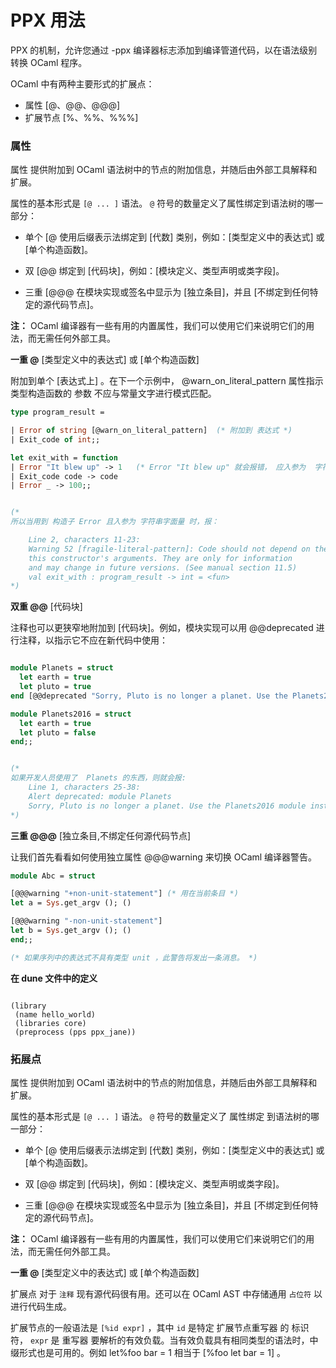 # PPX 用法

PPX 的机制，允许您通过 -ppx 编译器标志添加到编译管道代码，以在语法级别转换 OCaml 程序。

OCaml 中有两种主要形式的扩展点：

- 属性          [@、@@、@@@]
- 扩展节点      [%、%%、%%%]


### 属性

属性 提供附加到 OCaml 语法树中的节点的附加信息，并随后由外部工具解释和扩展。


属性的基本形式是 `[@ ... ]` 语法。 `@` 符号的数量定义了属性绑定到语法树的哪一部分：

- 单个 [@ 使用后缀表示法绑定到 [代数] 类别，例如：[类型定义中的表达式]  或  [单个构造函数]。

- 双 [@@ 绑定到 [代码块]，例如：[模块定义、类型声明或类字段]。

- 三重 [@@@ 在模块实现或签名中显示为 [独立条目]，并且 [不绑定到任何特定的源代码节点]。



**注：** OCaml 编译器有一些有用的内置属性，我们可以使用它们来说明它们的用法，而无需任何外部工具。



**一重 @**  [类型定义中的表达式]  或  [单个构造函数]



附加到单个 [表达式上] 。在下一个示例中， @warn_on_literal_pattern 属性指示 类型构造函数的 参数 不应与常量文字进行模式匹配。

```ml
type program_result =

| Error of string [@warn_on_literal_pattern]  (* 附加到 表达式 *)
| Exit_code of int;;

let exit_with = function
| Error "It blew up" -> 1   (* Error "It blew up" 就会报错， 应入参为  字符串变量 *)
| Exit_code code -> code
| Error _ -> 100;;


(* 
所以当用到 构造子 Error 且入参为 字符串字面量 时，报：

    Line 2, characters 11-23:
    Warning 52 [fragile-literal-pattern]: Code should not depend on the actual values of
    this constructor's arguments. They are only for information
    and may change in future versions. (See manual section 11.5)
    val exit_with : program_result -> int = <fun>
*)

```


**双重 @@**   [代码块]



注释也可以更狭窄地附加到 [代码块]。例如，模块实现可以用 @@deprecated 进行注释，以指示它不应在新代码中使用：

```ml

module Planets = struct
  let earth = true
  let pluto = true
end [@@deprecated "Sorry, Pluto is no longer a planet. Use the Planets2016 module instead."];;

module Planets2016 = struct
  let earth = true
  let pluto = false
end;;


(* 
如果开发人员使用了  Planets 的东西，则就会报: 
    Line 1, characters 25-38:
    Alert deprecated: module Planets
    Sorry, Pluto is no longer a planet. Use the Planets2016 module instead.
*)
```




**三重 @@@**      [独立条目,不绑定任何源代码节点]



让我们首先看看如何使用独立属性 @@@warning 来切换 OCaml 编译器警告。

```ml
module Abc = struct

[@@@warning "+non-unit-statement"] (* 用在当前条目 *)
let a = Sys.get_argv (); ()

[@@@warning "-non-unit-statement"]
let b = Sys.get_argv (); ()
end;;

(* 如果序列中的表达式不具有类型 unit ，此警告将发出一条消息。 *)

```


**在 dune 文件中的定义**

```

(library
 (name hello_world)
 (libraries core)
 (preprocess (pps ppx_jane))
```


### 拓展点


属性 提供附加到 OCaml 语法树中的节点的附加信息，并随后由外部工具解释和扩展。


属性的基本形式是 `[@ ... ]` 语法。 `@` 符号的数量定义了 属性绑定 到语法树的哪一部分：

- 单个 [@ 使用后缀表示法绑定到 [代数] 类别，例如：[类型定义中的表达式]  或  [单个构造函数]。

- 双 [@@ 绑定到 [代码块]，例如：[模块定义、类型声明或类字段]。

- 三重 [@@@ 在模块实现或签名中显示为 [独立条目]，并且 [不绑定到任何特定的源代码节点]。



**注：** OCaml 编译器有一些有用的内置属性，我们可以使用它们来说明它们的用法，而无需任何外部工具。



**一重 @**  [类型定义中的表达式]  或  [单个构造函数]


扩展点 对于 `注释` 现有源代码很有用。还可以在 OCaml AST 中存储通用 `占位符` 以进行代码生成。 


扩展节点的一般语法是 `[%id expr]` ，其中 `id` 是特定 扩展节点重写器 的 标识符， `expr` 是 重写器 要解析的有效负载。当有效负载具有相同类型的语法时，中缀形式也是可用的。例如 let%foo bar = 1 相当于 [%foo let bar = 1] 。